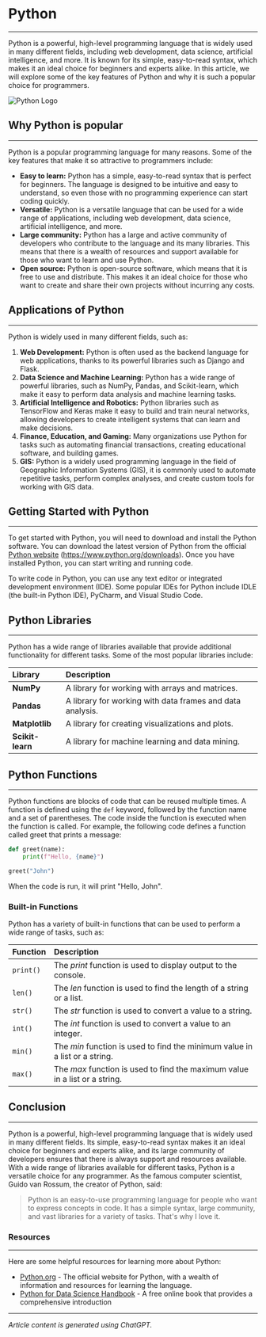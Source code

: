 # Python
-------------------------------------------------------------------------------------------------------
Python is a powerful, high-level programming language that is widely used in many different fields,
including web development, data science, artificial intelligence, and more. It is known for its simple,
easy-to-read syntax, which makes it an ideal choice for beginners and experts alike. In this article,
we will explore some of the key features of Python and why it is such a popular choice for
programmers.

![Python Logo](https://www.python.org/static/img/python-logo@2x.png)

## Why Python is popular
-------------------------------------------------------------------------------------------------------
Python is a popular programming language for many reasons. Some of the key features that make
it so attractive to programmers include: 

[comment]: # (the following list is an unordered list)
- **Easy to learn:** Python has a simple, easy-to-read syntax that is perfect for beginners. The
  language is designed to be intuitive and easy to understand, so even those with no
  programming experience can start coding quickly.
- **Versatile:** Python is a versatile language that can be used for a wide range of applications,
  including web development, data science, artificial intelligence, and more.
- **Large community:** Python has a large and active community of developers who contribute to
  the language and its many libraries. This means that there is a wealth of resources and support
  available for those who want to learn and use Python.
- **Open source:** Python is open-source software, which means that it is free to use and
  distribute. This makes it an ideal choice for those who want to create and share their own
  projects without incurring any costs.


## Applications of Python
------------------------------------------------------------------------------------------------------
Python is widely used in many different fields, such as:

[comment]: # (the following list is an ordered list)
1. **Web Development:** Python is often used as the backend language for web applications,
   thanks to its powerful libraries such as Django and Flask.
2. **Data Science and Machine Learning:** Python has a wide range of powerful libraries, such as
   NumPy, Pandas, and Scikit-learn, which make it easy to perform data analysis and machine
   learning tasks.
3. **Artificial Intelligence and Robotics:** Python libraries such as TensorFlow and Keras make it
   easy to build and train neural networks, allowing developers to create intelligent systems that
   can learn and make decisions.
4. **Finance, Education, and Gaming:** Many organizations use Python for tasks such as
   automating financial transactions, creating educational software, and building games.
5. **GIS:** Python is a widely used programming language in the field of Geographic Information
   Systems (GIS), it is commonly used to automate repetitive tasks, perform complex analyses,
   and create custom tools for working with GIS data.

## Getting Started with Python
---------------------------------------------------------------------------------------------------------
To get started with Python, you will need to download and install the Python software. You can
download the latest version of Python from the official [Python website](https://www.python.org/downloads) (https://www.python.org/downloads). 
Once you have installed Python, you can start writing and running code.

To write code in Python, you can use any text editor or integrated development environment (IDE).
Some popular IDEs for Python include IDLE (the built-in Python IDE), PyCharm, and Visual Studio
Code.

## Python Libraries
---------------------------------------------------------------------------------------------------------
Python has a wide range of libraries available that provide additional functionality for different
tasks. Some of the most popular libraries include:

| **Library**     | **Description**                                          |
|:----------------|:---------------------------------------------------------| 
| **NumPy**       | A library for working with arrays and matrices.          |
| **Pandas**      | A library for working with data frames and data analysis.|
| **Matplotlib**  | A library for creating visualizations and plots.         |
| **Scikit-learn**| A library for machine learning and data mining.          |

[comment]: # (the colons in line 63 place the text left, middle or right)

## Python Functions
---------------------------------------------------------------------------------------------------------
Python functions are blocks of code that can be reused multiple times. A function is defined using
the ```def``` keyword, followed by the function name and a set of parentheses. The code inside the
function is executed when the function is called.
For example, the following code defines a function called greet that prints a message:

```python
def greet(name):
    print(f"Hello, {name}")

greet("John")
```
When the code is run, it will print "Hello, John".

### Built-in Functions
Python has a variety of built-in functions that can be used to perform a wide range of tasks, such
as:

| **Function**    | **Description**                                                            |
|:----------------|:---------------------------------------------------------------------------| 
| ````print()```` | The _print_ function is used to display output to the console.             |
| ````len()````   | The _len_ function is used to find the length of a string or a list.       |
| ````str()````   | The _str_ function is used to convert a value to a string.                 |
| ````int()````   | The _int_ function is used to convert a value to an integer.               |
| ````min()````   | The _min_ function is used to find the minimum value in a list or a string.|
| ````max()````   | The _max_ function is used to find the maximum value in a list or a string.|

## Conclusion
---------------------------------------------------------------------------------------------------------
Python is a powerful, high-level programming language that is widely used in many different fields.
Its simple, easy-to-read syntax makes it an ideal choice for beginners and experts alike, and its
large community of developers ensures that there is always support and resources available. With
a wide range of libraries available for different tasks, Python is a versatile choice for any
programmer.
As the famous computer scientist, Guido van Rossum, the creator of Python, said:

> Python is an easy-to-use programming language for people who want to express concepts in
> code. It has a simple syntax, large community, and vast libraries for a variety of tasks. That's
> why I love it.

### Resources
---------------------------------------------------------------------------------------------------------
Here are some helpful resources for learning more about Python:

- [Python.org](https://www.python.org) - The official website for Python, with a wealth of information and resources for
  learning the language.
- [Python for Data Science Handbook](https://jakevdp.github.io/PythonDataScienceHandbook) - A free online book that provides   a comprehensive introduction
---------------------------------------------------------------------------------------------------------
_Article content is generated using ChatGPT._

[comment]: # (the assignment is not)